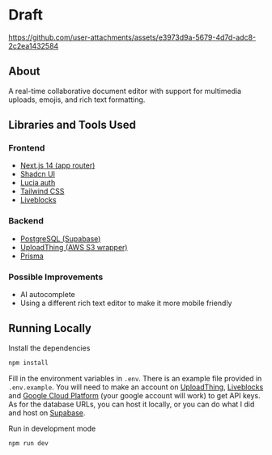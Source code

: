 # Draft

https://github.com/user-attachments/assets/e3973d9a-5679-4d7d-adc8-2c2ea1432584

## About

A real-time collaborative document editor with support for multimedia uploads, emojis, and rich text formatting.

## Libraries and Tools Used

### Frontend

- [Next.js 14 (app router)](https://nextjs.org/)
- [Shadcn UI](https://ui.shadcn.com/)
- [Lucia auth](https://lucia-auth.com/)
- [Tailwind CSS](https://tailwindcss.com/)
- [Liveblocks](https://liveblocks.io/)

### Backend

- [PostgreSQL (Supabase)](https://supabase.com/)
- [UploadThing (AWS S3 wrapper)](https://uploadthing.com/)
- [Prisma](https://www.prisma.io/)

### Possible Improvements

- AI autocomplete
- Using a different rich text editor to make it more mobile friendly

## Running Locally

Install the dependencies

```bash
npm install
```

Fill in the environment variables in `.env`. There is an example file provided in `.env.example`. You will need to make an account on [UploadThing](https://uploadthing.com/), [Liveblocks](https://liveblocks.io/) and [Google Cloud Platform](https://cloud.google.com/) (your google account will work) to get API keys. As for the database URLs, you can host it locally, or you can do what I did and host on [Supabase](https://supabase.com/).

Run in development mode

```bash
npm run dev
```
